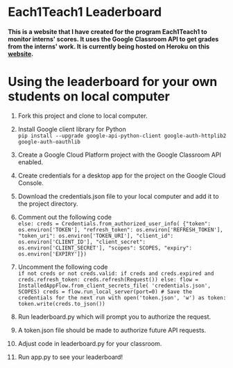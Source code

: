 # Each1Teach1 Leaderboard
#### This is a website that I have created for the program Each1Teach1 to monitor interns' scores. It uses the Google Classroom API to get grades from the interns' work. It is currently being hosted on Heroku on this [website]("https://e1t1-leaderboard.herokuapp.com/").

# Using the leaderboard for your own students on local computer
1. Fork this project and clone to local computer.
2. Install Google client library for Python <br>
`pip install --upgrade google-api-python-client google-auth-httplib2 google-auth-oauthlib`
3. Create a Google Cloud Platform project with the Google Classroom API enabled.
4. Create credentials for a desktop app for the project on the Google Cloud Console.
5. Download the credentials.json file to your local computer and add it to the project directory. 
6. Comment out the following code <br>
    `else:
        creds = Credentials.from_authorized_user_info(
            {"token": os.environ['TOKEN'],
             "refresh_token": os.environ['REFRESH_TOKEN'],
             "token_uri": os.environ['TOKEN_URI'],
             "client_id": os.environ['CLIENT_ID'],
             "client_secret": os.environ['CLIENT_SECRET'],
             "scopes": SCOPES,
             "expiry": os.environ['EXPIRY']})`

7. Uncomment the following code <br>
    `if not creds or not creds.valid:
        if creds and creds.expired and creds.refresh_token:
            creds.refresh(Request())
        else:
            flow = InstalledAppFlow.from_client_secrets_file(
                'credentials.json', SCOPES)
            creds = flow.run_local_server(port=0)
        # Save the credentials for the next run
        with open('token.json', 'w') as token:
            token.write(creds.to_json())`

8. Run leaderboard.py which will prompt you to authorize the request.
9. A token.json file should be made to authorize future API requests.
10. Adjust code in leaderboard.py for your classroom. 
11. Run app.py to see your leaderboard! 